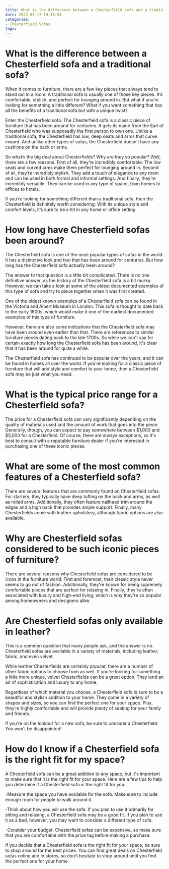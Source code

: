 ```yaml
---
title: What is the difference between a Chesterfield sofa and a traditional sofa
date: 2022-08-17 19:18:54
categories:
- Chesterfield Sofas
tags:
---
```



#  What is the difference between a Chesterfield sofa and a traditional sofa?

When it comes to furniture, there are a few key pieces that always tend to stand out in a room. A traditional sofa is usually one of those key pieces. It’s comfortable, stylish, and perfect for lounging around in. But what if you’re looking for something a little different? What if you want something that has all the benefits of a traditional sofa but with a unique twist?

Enter the Chesterfield sofa. The Chesterfield sofa is a classic piece of furniture that has been around for centuries. It gets its name from the Earl of Chesterfield who was supposedly the first person to own one. Unlike a traditional sofa, the Chesterfield has low, deep seats and arms that curve inward. And unlike other types of sofas, the Chesterfield doesn’t have any cushions on the back or arms.

So what’s the big deal about Chesterfields? Why are they so popular? Well, there are a few reasons. First of all, they’re incredibly comfortable. The low seats and curved arms make them perfect for lounging around in. Second of all, they’re incredibly stylish. They add a touch of elegance to any room and can be used in both formal and informal settings. And finally, they’re incredibly versatile. They can be used in any type of space, from homes to offices to hotels.

If you’re looking for something different than a traditional sofa, then the Chesterfield is definitely worth considering. With its unique style and comfort levels, it’s sure to be a hit in any home or office setting.

#  How long have Chesterfield sofas been around?

The Chesterfield sofa is one of the most popular types of sofas in the world. It has a distinctive look and feel that has been around for centuries. But how long has the Chesterfield sofa actually been around?

The answer to that question is a little bit complicated. There is no one definitive answer, as the history of the Chesterfield sofa is a bit murky. However, we can take a look at some of the oldest documented examples of this type of sofa and try to piece together when it was first created.

One of the oldest known examples of a Chesterfield sofa can be found in the Victoria and Albert Museum in London. This sofa is thought to date back to the early 1800s, which would make it one of the earliest documented examples of this type of furniture.

However, there are also some indications that the Chesterfield sofa may have been around even earlier than that. There are references to similar furniture pieces dating back to the late 1700s. So while we can't say for certain exactly how long the Chesterfield sofa has been around, it's clear that it has been around for quite a while.

The Chesterfield sofa has continued to be popular over the years, and it can be found in homes all over the world. If you're looking for a classic piece of furniture that will add style and comfort to your home, then a Chesterfield sofa may be just what you need.

#  What is the typical price range for a Chesterfield sofa?

The price for a Chesterfield sofa can vary significantly depending on the quality of materials used and the amount of work that goes into the piece. Generally, though, you can expect to pay somewhere between $1,000 and $5,000 for a Chesterfield. Of course, there are always exceptions, so it's best to consult with a reputable furniture dealer if you're interested in purchasing one of these iconic pieces.

# What are some of the most common features of a Chesterfield sofa?

There are several features that are commonly found on Chesterfield sofas. For starters, they typically have deep tufting on the back and arms, as well as rolled arms. Additionally, they often feature nailhead trim around the edges and a high back that provides ample support. Finally, many Chesterfields come with leather upholstery, although fabric options are also available.

# Why are Chesterfield sofas considered to be such iconic pieces of furniture?

There are several reasons why Chesterfield sofas are considered to be icons in the furniture world. First and foremost, their classic style never seems to go out of fashion. Additionally, they're known for being supremely comfortable pieces that are perfect for relaxing in. Finally, they're often associated with luxury and high-end living, which is why they're so popular among homeowners and designers alike.

#  Are Chesterfield sofas only available in leather?

This is a common question that many people ask, and the answer is no. Chesterfield sofas are available in a variety of materials, including leather, fabric, and even velvet.

While leather Chesterfields are certainly popular, there are a number of other fabric options to choose from as well. If you’re looking for something a little more unique, velvet Chesterfields can be a great option. They lend an air of sophistication and luxury to any home.

Regardless of which material you choose, a Chesterfield sofa is sure to be a beautiful and stylish addition to your home. They come in a variety of shapes and sizes, so you can find the perfect one for your space. Plus, they’re highly comfortable and will provide plenty of seating for your family and friends.

If you’re on the lookout for a new sofa, be sure to consider a Chesterfield. You won’t be disappointed!

#  How do I know if a Chesterfield sofa is the right fit for my space?

A Chesterfield sofa can be a great addition to any space, but it's important to make sure that it is the right fit for your space. Here are a few tips to help you determine if a Chesterfield sofa is the right fit for you:

-Measure the space you have available for the sofa. Make sure to include enough room for people to walk around it.

-Think about how you will use the sofa. If you plan to use it primarily for sitting and relaxing, a Chesterfield sofa may be a good fit. If you plan to use it as a bed, however, you may want to consider a different type of sofa.

-Consider your budget. Chesterfield sofas can be expensive, so make sure that you are comfortable with the price tag before making a purchase.

If you decide that a Chesterfield sofa is the right fit for your space, be sure to shop around for the best prices. You can find great deals on Chesterfield sofas online and in stores, so don't hesitate to shop around until you find the perfect one for your home.